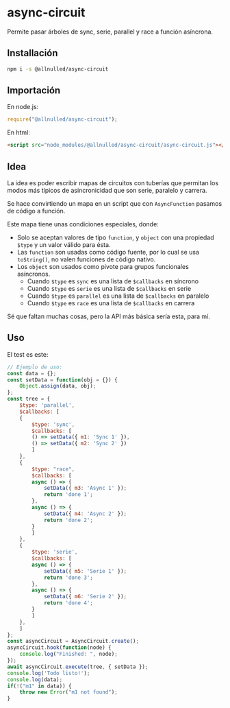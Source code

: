 # async-circuit

Permite pasar árboles de sync, serie, parallel y race a función asíncrona.

## Installación

```sh
npm i -s @allnulled/async-circuit
```

## Importación

En node.js:

```js
require("@allnulled/async-circuit");
```

En html:

```html
<script src="node_modules/@allnulled/async-circuit/async-circuit.js"></script>
```

## Idea

La idea es poder escribir mapas de circuitos con tuberías que permitan los modos más típicos de asincronicidad que son serie, paralelo y carrera.

Se hace convirtiendo un mapa en un script que con `AsyncFunction` pasamos de código a función.

Este mapa tiene unas condiciones especiales, donde:

  - Solo se aceptan valores de tipo `function`, y `object` con una propiedad `$type` y un valor válido para ésta.
  - Las `function` son usadas como código fuente, por lo cual se usa `toString()`, no valen funciones de código nativo.
  - Los `object` son usados como pivote para grupos funcionales asíncronos.
     - Cuando `$type` es `sync` es una lista de `$callbacks` en síncrono
     - Cuando `$type` es `serie` es una lista de `$callbacks` en serie
     - Cuando `$type` es `parallel` es una lista de `$callbacks` en paralelo
     - Cuando `$type` es `race` es una lista de `$callbacks` en carrera

Sé que faltan muchas cosas, pero la API más básica sería esta, para mí.

## Uso

El test es este:

```js
// Ejemplo de uso:
const data = {};
const setData = function(obj = {}) {
    Object.assign(data, obj);
};
const tree = {
    $type: 'parallel',
    $callbacks: [
    {
        $type: 'sync',
        $callbacks: [
        () => setData({ m1: 'Sync 1' }),
        () => setData({ m2: 'Sync 2' })
        ]
    },
    {
        $type: "race",
        $callbacks: [
        async () => {
            setData({ m3: 'Async 1' });
            return 'done 1';
        },
        async () => {
            setData({ m4: 'Async 2' });
            return 'done 2';
        }
        ]
    },
    {
        $type: 'serie',
        $callbacks: [
        async () => {
            setData({ m5: 'Serie 1' });
            return 'done 3';
        },
        async () => {
            setData({ m6: 'Serie 2' });
            return 'done 4';
        }
        ]
    },
    ]
};
const asyncCircuit = AsyncCircuit.create();
asyncCircuit.hook(function(node) {
    console.log("Finished: ", node);
});
await asyncCircuit.execute(tree, { setData });
console.log('Todo listo!');
console.log(data);
if(!("m1" in data)) {
    throw new Error("m1 not found");
}
```